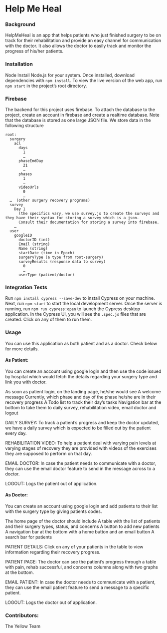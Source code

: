 # Help Me Heal

### Background

HelpMeHeal is an app that helps patients who just finished surgery to be on track for their rehabilitation and provide an easy channel for communication with the doctor. It also allows the doctor to easily track and monitor the progress of his/her patients.

### Installation
Node
Install Node.js for your system. Once installed, download dependencies with `npm install`. To view the live version of the web app, run `npm start` in the project’s  root directory. 

### Firebase
The backend for this project uses firebase. To attach the database to the project, create an account in firebase and create a realtime database. Note that the database is stored as one large JSON file. We store data in the following structure
```
root:
  surgery
    acl 
      days 
        1
        …
      phaseEndDay
        21
        …
      phases
        1
        …
      videoUrls
        0
        …
  …  (other surgery recovery programs)
  survey
    Day 1
      (the specifics vary, we use survey.js to create the surveys and they have their syntax for storing a survey which is a json. 
      Consult their documentation for storing a survey into firebase. 
    …
  user 
    googleID 
      doctorID (int)
      Email (string)
      Name (string)
      startDate (time in Epoch)
      surgeryType (a type from root-surgery)
      surveyResults (response data to survey)
        0
        …
      userType (patient/doctor)
```
### Integration Tests
Run `​​npm install cypress --save-dev` to install Cypress on your machine. Next, run `npm start` to start the local development server. Once the server is running, run `npm run cypress:open` to launch the Cypress desktop application. In the Cypress UI, you will see the `.spec.js` files that are created. Click on any of them to run them.

### Usage
You can use this application as both patient and as a doctor. Check below for more details.

#### As Patient:
You can create an account using google login and then use the code issued by hospital which would fetch the details regarding your surgery type and link you with doctor.

As soon as patient login, on the landing page, he/she would see
A welcome message
Currently, which phase and day of the phase he/she are in their recovery progress
A Todo list to track their day’s tasks
Navigation bar at the bottom to take them to daily survey, rehabilitation video, email doctor and logout

DAILY SURVEY: 
To track a patient’s progress and keep the doctor updated, we have a daily survey which is expected to be filled out by the patient every day.

REHABILITATION VIDEO:
To help a patient deal with varying pain levels at varying stages of recovery they are provided with videos of the exercises they are supposed to perform on that day.

EMAIL DOCTOR:
In case the patient needs to communicate with a doctor, they can use the email doctor feature to send in the message across to a doctor.

LOGOUT:
Logs the patient out of application.

#### As Doctor:

You can create an account using google login and add patients to their list with the surgery type by giving patients codes.

The home page of the doctor should include
A table with the list of patients and their surgery types, status, and concerns
A button to add new patients
A navigation bar at the bottom with a home button and an email button
A search bar for patients

PATIENT DETAILS:
Click on any of your patients in the table to view information regarding their recovery progress.

PATIENT PAGE: 
The doctor can see the patient’s progress through a table with pain, rehab successful, and concerns columns along with two graphs at the bottom.

EMAIL PATIENT:
In case the doctor needs to communicate with a patient, they can use the email patient feature to send a message to a specific patient.

LOGOUT:
Logs the doctor out of application.

### Contributors: 
The Yellow Team
